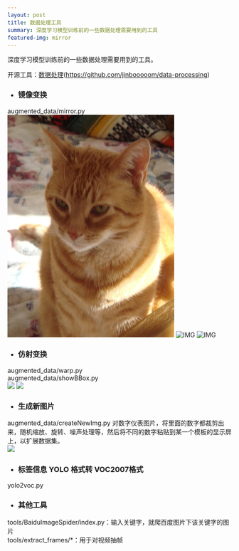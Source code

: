```yaml
---
layout: post
title: 数据处理工具
summary: 深度学习模型训练前的一些数据处理需要用到的工具
featured-img: mirror
---
```


深度学习模型训练前的一些数据处理需要用到的工具。

开源工具：[数据处理]()(https://github.com/jinbooooom/data-processing)

- ### 镜像变换
augmented_data/mirror.py   
![IMG](https://github.com/jinbooooom/data-processing/blob/master/demo/100028.jpg)
![IMG](./augmented_data/mirror/800007.jpg)
![IMG](./augmented_data/mirror/800008.jpg)

- ### 仿射变换
augmented_data/warp.py  
augmented_data/showBBox.py  
![](./data/my_VOC2007/warp/bboxImages/800440.jpg)
![](./data/my_VOC2007/warp/bboxImages/800443.jpg)

- ### 生成新图片
augmented_data/createNewImg.py
对数字仪表图片，将里面的数字都裁剪出来，随机缩放、旋转、噪声处理等，然后将不同的数字粘贴到某一个模板的显示屏上，以扩展数据集。  
![](data/600496.jpg)
- ### 标签信息 YOLO 格式转 VOC2007格式
yolo2voc.py

- ### 其他工具
tools/BaiduImageSpider/index.py：输入关键字，就爬百度图片下该关键字的图片  
tools/extract_frames/\*：用于对视频抽帧